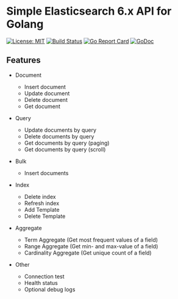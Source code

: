 # Simple Elasticsearch 6.x API for Golang

[![License: MIT](https://img.shields.io/badge/License-MIT-yellow.svg)](https://opensource.org/licenses/MIT)
[![Build Status](https://travis-ci.org/Codehardt/go-elasticsearch.svg?branch=master)](https://travis-ci.org/Codehardt/go-elasticsearch)
[![Go Report Card](https://goreportcard.com/badge/github.com/Codehardt/go-elasticsearch)](https://goreportcard.com/report/github.com/Codehardt/go-elasticsearch)
[![GoDoc](https://godoc.org/github.com/Codehardt/go-elasticsearch?status.svg)](https://godoc.org/github.com/Codehardt/go-elasticsearch)

## Features

- Document 
  - Insert document
  - Update document
  - Delete document
  - Get document
  
- Query
  - Update documents by query
  - Delete documents by query
  - Get documents by query (paging)
  - Get documents by query (scroll)
  
- Bulk
  - Insert documents
  
- Index
  - Delete index
  - Refresh index
  - Add Template
  - Delete Template
  
- Aggregate
  - Term Aggregate (Get most frequent values of a field)
  - Range Aggregate (Get min- and max-value of a field)
  - Cardinality Aggregate (Get unique count of a field)
  
- Other
  - Connection test
  - Health status
  - Optional debug logs
